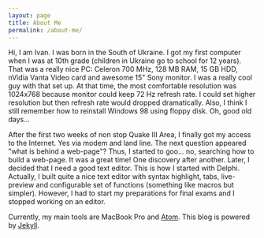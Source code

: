 ```yaml
---
layout: page
title: About Me
permalink: /about-me/
---
```

Hi, I am Ivan. I was born in the South of Ukraine. I got my first computer when I was at 10th grade (children in Ukraine go to school for 12 years). That was a really nice PC: Celeron 700 MHz, 128 MB RAM, 15 GB HDD, nVidia Vanta Video card and awesome 15" Sony monitor. I was a really cool guy with that set up. At that time, the most comfortable resolution was 1024x768 because monitor could keep 72 Hz refresh rate. I could set higher resolution but then refresh rate would dropped dramatically. Also, I think I still remember how to reinstall Windows 98 using floppy disk. Oh, good old days...

After the first two weeks of non stop Quake III Area, I finally got my access to the Internet. Yes via modem and land line. The next question appeared "what is behind a web-page"? Thus, I started to goo... no, searching how to build a web-page. It was a great time! One discovery after another. Later, I decided that I need a good text editor. This is how I started with Delphi. Actually, I built quite a nice text editor with syntax highlight, tabs, live-preview and configurable set of functions (something like macros but simpler). However, I had to start my preparations for final exams and I stopped working on an editor.

Currently, my main tools are MacBook Pro and [Atom](https://atom.io/). This blog is powered by [Jekyll](http://jekyllrb.com/).
